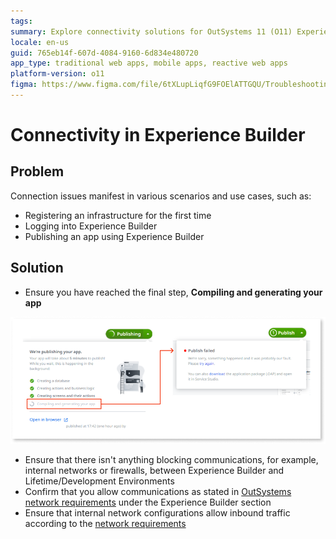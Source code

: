 ```yaml
---
tags:
summary: Explore connectivity solutions for OutSystems 11 (O11) Experience Builder, addressing issues like infrastructure registration, login, and app publishing.
locale: en-us
guid: 765eb14f-607d-4084-9160-6d834e480720
app_type: traditional web apps, mobile apps, reactive web apps
platform-version: o11
figma: https://www.figma.com/file/6tXLupLiqfG9FOElATTGQU/Troubleshooting?type=design&node-id=3417%3A29&mode=design&t=9gkUWeliEMv62WuL-1
---
```


# Connectivity in Experience Builder

## Problem

Connection issues manifest in various scenarios and use cases, such as:

* Registering an infrastructure for the first time
* Logging into Experience Builder
* Publishing an app using Experience Builder

## Solution

* Ensure you have reached the final step, **Compiling and generating your app**

![Screenshot showing the app publishing process in Experience Builder with steps including creating a database, actions, screens, and compiling the app, followed by an error message indicating publish failed.](images/publishing-app-eb.png "App Publishing Process in Experience Builder")

* Ensure that there isn't anything blocking communications, for example, internal networks or firewalls, between Experience Builder and Lifetime/Development Environments
* Confirm that you allow communications as stated in [OutSystems network requirements](https://success.outsystems.com/documentation/11/setup_and_maintain_your_outsystems_infrastructure/setting_up_outsystems/outsystems_network_requirements/#Experience-Builder) under the Experience Builder section
* Ensure that internal network configurations allow inbound traffic according to the [network requirements](https://success.outsystems.com/documentation/11/setup_and_maintain_your_outsystems_infrastructure/setting_up_outsystems/outsystems_network_requirements/#Network-environment-requirements)

